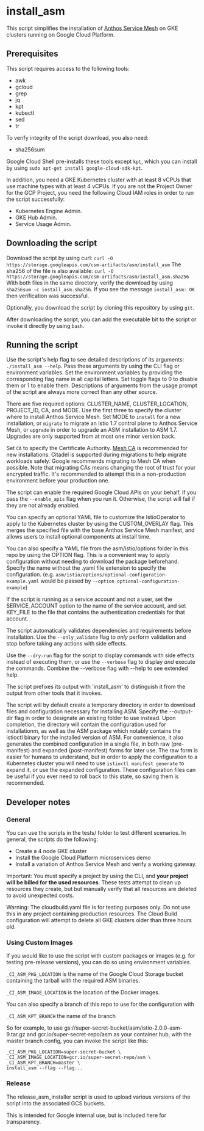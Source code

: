 # install\_asm
This script simplifies the installation of [Anthos Service Mesh] on GKE clusters
running on Google Cloud Platform.

[Anthos Service Mesh]: https://cloud.google.com/anthos/service-mesh/

## Prerequisites

This script requires access to the following tools:
 * awk
 * gcloud
 * grep
 * jq
 * kpt
 * kubectl
 * sed
 * tr

To verify integrity of the script download, you also need:
 * sha256sum

Google Cloud Shell pre-installs these tools except `kpt`, which
you can install by using `sudo apt-get install google-cloud-sdk-kpt`.

In addition, you need a GKE Kubernetes cluster with at least 8 vCPUs that use
machine types with at least 4 vCPUs. If you are not the Project Owner for
the GCP Project, you need the following Cloud IAM roles in order to run the
script successfully:
* Kubernetes Engine Admin.
* GKE Hub Admin.
* Service Usage Admin.

## Downloading the script

Download the script by using curl:
`curl -O https://storage.googleapis.com/csm-artifacts/asm/install_asm`
The sha256 of the file is also available:
`curl -O https://storage.googleapis.com/csm-artifacts/asm/install_asm.sha256`
With both files in the same directory, verify the download by using
`sha256sum -c install_asm.sha256`. If you see the message `install_asm: OK`
then verification was successful.

Optionally, you download the script by cloning this repository by using `git`.

After downloading the script, you can add the executable bit to the script or
invoke it directly by using `bash`.

## Running the script

Use the script's help flag to see detailed descriptions of its arguments:
`./install_asm --help`. Pass these arguments by using the CLI flag or
environment variables. Set the environment variables by providing the
corresponding flag name in all capital letters. Set toggle flags to 0 to
disable them or 1 to enable them. Descriptions of arguments from the usage
prompt of the script are always more correct than any other source.

There are five required options: CLUSTER\_NAME, CLUSTER\_LOCATION, PROJECT\_ID,
CA, and MODE. Use the first three to specify the cluster where to install
Anthos Service Mesh. Set MODE to `install` for a new installation, or `migrate`
to migrate an Istio 1.7 control plane to Anthos Service Mesh, or `upgrade` in
order to upgrade an ASM installation to ASM 1.7. Upgrades are only supported
from at most one minor version back.

Set `CA` to specify the Certificate Authority. [Mesh CA] is recommended for
new installations. Citadel is supported during migrations to help migrate
workloads safely. Google recommends migrating to Mesh CA when possible. Note
that migrating CAs means changing the root of trust for your encrypted traffic.
It's recommended to attempt this in a non-production environment before your
production one.

The script can enable the required Google Cloud APIs on your behalf, if you
pass the `--enable_apis` flag when you run it. Otherwise, the script will fail
if they are not already enabled.

You can specify an optional YAML file to customize the IstioOperator to apply
to the Kubernetes cluster by using the CUSTOM\_OVERLAY flag. This merges the
specified file with the base Anthos Service Mesh manifest, and allows users to
install optional components at install time.

You can also specify a YAML file from the asm/istio/options folder in this
repo by using the OPTION flag. This is a convenient way to apply configuration
without needing to download the package beforehand. Specify the name without
the .yaml file extension to specify the configuration. (e.g.
`asm/istio/options/optional-configuration-example.yaml` would be passed by
`--option optional-configuration-example`)

If the script is running as a service account and not a user, set the
SERVICE\_ACCOUNT option to the name of the service account, and
set KEY\_FILE to the file that contains the authentication credentials for that
account.

The script automatically validates dependencies and requirements before
installation. Use the `--only_validate` flag to _only_ perform
validation and stop before taking any actions with side effects.

Use the `--dry-run` flag for the script to display commands with side effects
instead of executing them, or use the `--verbose` flag to display _and_ execute
the commands. Combine the --verbose flag with --help to see extended help.

The script prefixes its output with 'install\_asm' to distinguish it from the
output from other tools that it invokes.

The script will by default create a temporary directory in order to download
files and configuration necessary for installing ASM. Specify the --output-dir
flag in order to designate an existing folder to use instead. Upon completion,
the directory will contain the configuration used for installationm, as well as
the ASM package which notably contains the istioctl binary for the installed
version of ASM. For convenience, it also generates the combined configuration
in a single file, in both raw (pre-manifest) and expanded (post-manifest) forms
for later use. The raw form is easier for humans to understand, but in order
to apply the configuration to a Kubernetes cluster you will need to use
`istioctl manifest generate` to expand it, or use the expanded configuration.
These configuration files can be useful if you ever need to roll back to this
state, so saving them is recommended.

[Mesh CA]: https://cloud.google.com/service-mesh/docs/overview#security_features

## Developer notes

### General

You can use the scripts in the tests/ folder to test different scenarios. In
general, the scripts do the following:
* Create a 4 node GKE cluster
* Install the Google Cloud Platform microservices demo
* Install a variation of Anthos Service Mesh and verify a working gateway.

Important: You must specify a project by using the CLI, and **your project will be billed
for the used resources**. These tests attempt to clean up resources they create, but
but manually verify that all resources are deleted to avoid unexpected costs.

Warning: The cloudbuild.yaml file is for testing purposes only. Do not use this
in any project containing production resources. The Cloud Build configuration
will attempt to delete all GKE clusters older than three hours old.

### Using Custom Images

If you would like to use the script with custom packages or images (e.g. for
testing pre-release versions), you can do so using environment variables.

`_CI_ASM_PKG_LOCATION` is the name of the Google Cloud Storage bucket containing
the tarball with the required ASM binaries.

`_CI_ASM_IMAGE_LOCATION` is the location of the Docker images.

You can also specify a branch of this repo to use for the configuration with

`_CI_ASM_KPT_BRANCH` the name of the branch

So for example, to use gs://super-secret-bucket/asm/istio-2.0.0-asm-9.tar.gz and
gcr.io/super-secret-repo/asm as your container hub, with the master branch
config, you can invoke the script like this:

```
_CI_ASM_PKG_LOCATION=super-secret-bucket \
_CI_ASM_IMAGE_LOCATION=gcr.io/super-secret-repo/asm \
_CI_ASM_KPT_BRANCH=master \
install_asm --flag --flag...
```

### Release

The release_asm_installer script is used to upload various versions of the
script into the associated GCS buckets.

This is intended for Google internal use, but is included here for transparency.

